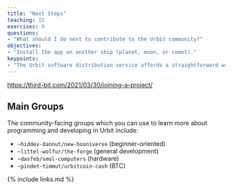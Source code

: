 ```yaml
---
title: "Next Steps"
teaching: 15
exercises: 0
questions:
- "What should I do next to contribute to the Urbit community?"
objectives:
- "Install the app on another ship (planet, moon, or comet)."
keypoints:
- "The Urbit software distribution service affords a straightforward way to deploy, update, and remove `%gall` apps."
---
```


https://third-bit.com/2021/03/30/joining-a-project/



##  Main Groups

The community-facing groups which you can use to learn more about programming and developing in Urbit include:

- `~hiddev-dannut/new-hooniverse` (beginner-oriented)
- `~littel-wolfur/the-forge` (general development)
- `~dasfeb/smol-computers` (hardware)
- `~pindet-timmut/urbitcoin-cash` (BTC)

{% include links.md %}
